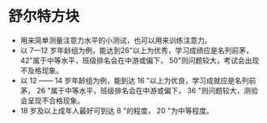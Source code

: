 # 舒尔特方块

- 用来简单测量注意力水平的小测试，也可以用来训练注意力。
- 以 7—12 岁年龄组为例，能达到26"以上为优秀，学习成绩应是名列前茅， 42"属于中等水平，班级排名会在中游或偏下， 50"则问题较大，考试会出现不及格现象。
- 以 12 ―― 14 岁年龄组为例，能到达 16 "以上为优良，学习成就应是名列前茅， 26 "属于中等水平，班级排名会在中游或偏下， 36 "则问题较大，测验会呈现不合格现象。
- 18 岁及以上成年人最好可到达 8 "的程度， 20 "为中等程度。
